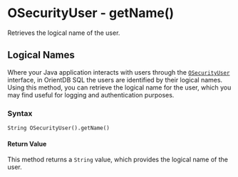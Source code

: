 
# OSecurityUser - getName()

Retrieves the logical name of the user.

## Logical Names 

Where your Java application interacts with users through the [`OSecurityUser`](../OSecurityUser.md) interface, in OrientDB SQL the users are identified by their logical names.  Using this method, you can retrieve the logical name for the user, which you may find useful for logging and authentication purposes.

### Syntax

```
String OSecurityUser().getName()
```

#### Return Value

This method returns a `String` value, which provides the logical name of the user.




